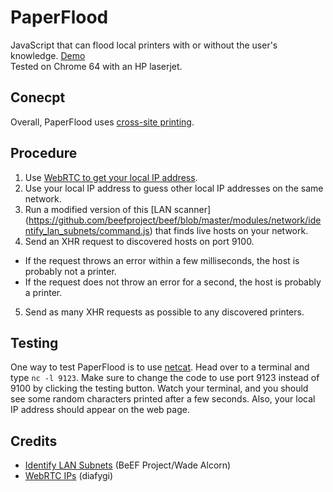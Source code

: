 # PaperFlood
JavaScript that can flood local printers with or without the user's knowledge. [Demo](https://xmb5.github.io/PaperFlood/)  
Tested on Chrome 64 with an HP laserjet.

## Conecpt
Overall, PaperFlood uses [cross-site printing](https://hacking-printers.net/wiki/index.php/Cross-site_printing).  

## Procedure
1. Use [WebRTC to get your local IP address](https://github.com/diafygi/webrtc-ips).
2. Use your local IP address to guess other local IP addresses on the same network.
3. Run a modified version of this [LAN scanner] (https://github.com/beefproject/beef/blob/master/modules/network/identify_lan_subnets/command.js) that finds live hosts on your network.
4. Send an XHR request to discovered hosts on port 9100.
  - If the  request throws an error within a few milliseconds, the host is probably not a printer.
  - If the request does not throw an error for a second, the host is probably a printer.
5. Send as many XHR requests as possible to any discovered printers.

## Testing
One way to test PaperFlood is to use [netcat](https://en.wikipedia.org/wiki/Netcat). Head over to a terminal and type `nc -l 9123`. Make sure to change the code to use port 9123 instead of 9100 by clicking the testing button. Watch your terminal, and you should see some random characters printed after a few seconds. Also, your local IP address should appear on the web page.

## Credits
- [Identify LAN Subnets](https://github.com/beefproject/beef/blob/master/modules/network/identify_lan_subnets/command.js) (BeEF Project/Wade Alcorn)
- [WebRTC IPs](https://github.com/diafygi/webrtc-ips) (diafygi)
